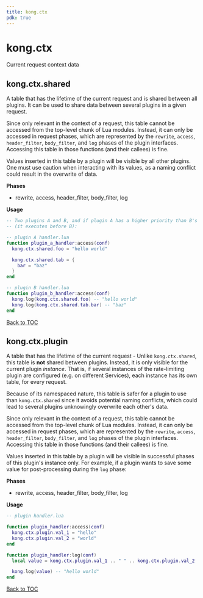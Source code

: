 ```yaml
---
title: kong.ctx
pdk: true
---
```


# kong.ctx

Current request context data

## kong.ctx.shared

A table that has the lifetime of the current request and is shared between
 all plugins.  It can be used to share data between several plugins in a given
 request.

 Since only relevant in the context of a request, this table cannot be
 accessed from the top-level chunk of Lua modules. Instead, it can only be
 accessed in request phases, which are represented by the `rewrite`,
 `access`, `header_filter`, `body_filter`, and `log` phases of the plugin
 interfaces.  Accessing this table in those functions (and their callees) is
 fine.

 Values inserted in this table by a plugin will be visible by all other
 plugins.  One must use caution when interacting with its values, as a naming
 conflict could result in the overwrite of data.


**Phases**

* rewrite, access, header_filter, body_filter, log

**Usage**

``` lua
-- Two plugins A and B, and if plugin A has a higher priority than B's
-- (it executes before B):

-- plugin A handler.lua
function plugin_a_handler:access(conf)
  kong.ctx.shared.foo = "hello world"

  kong.ctx.shared.tab = {
    bar = "baz"
  }
end

-- plugin B handler.lua
function plugin_b_handler:access(conf)
  kong.log(kong.ctx.shared.foo) -- "hello world"
  kong.log(kong.ctx.shared.tab.bar) -- "baz"
end
```

[Back to TOC](#table-of-contents)


## kong.ctx.plugin

A table that has the lifetime of the current request - Unlike
 `kong.ctx.shared`, this table is **not** shared between plugins.   Instead,
 it is only visible for the current plugin _instance_. That is, if several
 instances of the rate-limiting plugin are configured (e.g. on different
 Services), each instance has its own table, for every request.

 Because of its namespaced nature, this table is safer for a plugin to use
 than `kong.ctx.shared` since it avoids potential naming conflicts, which
 could lead to several plugins unknowingly overwrite each other's data.

 Since only relevant in the context of a request, this table cannot be
 accessed from the top-level chunk of Lua modules. Instead, it can only be
 accessed in request phases, which are represented by the `rewrite`,
 `access`, `header_filter`, `body_filter`, and `log` phases of the plugin
 interfaces.  Accessing this table in those functions (and their callees) is
 fine.

 Values inserted in this table by a plugin will be visible in successful
 phases of this plugin's instance only. For example, if a plugin wants to
 save some value for post-processing during the `log` phase:


**Phases**

* rewrite, access, header_filter, body_filter, log

**Usage**

``` lua
-- plugin handler.lua

function plugin_handler:access(conf)
  kong.ctx.plugin.val_1 = "hello"
  kong.ctx.plugin.val_2 = "world"
end

function plugin_handler:log(conf)
  local value = kong.ctx.plugin.val_1 .. " " .. kong.ctx.plugin.val_2

  kong.log(value) -- "hello world"
end
```

[Back to TOC](#table-of-contents)

